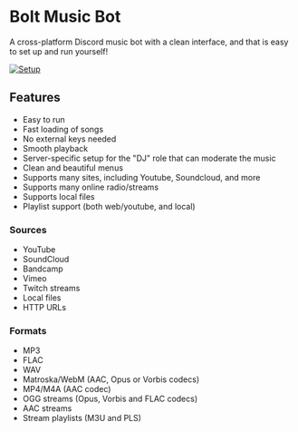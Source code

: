 # Bolt Music Bot
A cross-platform Discord music bot with a clean interface, and that is easy to set up and run yourself!

[![Setup](https://cdn.discordapp.com/attachments/908766665645375528/1113432768215515168/image_15.png)](https://jmusicbot.com/setup)

## Features
  * Easy to run
  * Fast loading of songs
  * No external keys needed
  * Smooth playback
  * Server-specific setup for the "DJ" role that can moderate the music
  * Clean and beautiful menus
  * Supports many sites, including Youtube, Soundcloud, and more
  * Supports many online radio/streams
  * Supports local files
  * Playlist support (both web/youtube, and local)

### Sources
  * YouTube
  * SoundCloud
  * Bandcamp
  * Vimeo
  * Twitch streams
  * Local files
  * HTTP URLs
### Formats
  * MP3
  * FLAC
  * WAV
  * Matroska/WebM (AAC, Opus or Vorbis codecs)
  * MP4/M4A (AAC codec)
  * OGG streams (Opus, Vorbis and FLAC codecs)
  * AAC streams
  * Stream playlists (M3U and PLS)
